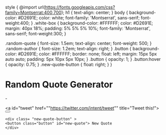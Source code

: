 style {
@import  url(https://fonts.googleapis.com/css?family=Montserrat:400,700);
h1 {
  text-align: center;
}
body {
  background-color: #D2691E;
  color: white;
  font-family: 'Montserrat', sans-serif;
  font-weight:400;
}
.white-box {
  background-color: #FFFFFF;
  color: #D2691E;
  margin: 40px 18%;
  padding: 5% 5% 5% 10%;
  font-family: 'Montserrat', sans-serif;
  font-weight:300;
}

.random-quote { 
  font-size: 1.5em;
  text-align: center;
  font-weight: 500;
}
.random-author {
  font-size: 1.2em;
  text-align: right;
}
.button {
  background-color: #D2691E;
  color: #FFFFFF;
  border: none;
  float: left;
  margin: 15px 5px auto auto;
  padding: 5px 10px 5px 10px;
}
.button {
  opacity: 1;
}
.button:hover {
  opacity: 0.75;
}
.new-quote-button {
  float: right;
}
}
<script>
  var randomQuote = "";
var randomAuthor = "";

function getQuote() {
  $.ajax({
      url: "https://api.forismatic.com/api/1.0/?method=getQuote&lang=en&format=jsonp&jsonp=?",
      method: "GET",
      dataType: "jsonp",
      success: function(request) {
        randomQuote = request.quoteText;
        randomAuthor = request.quoteAuthor;
        $('#text').html(randomQuote);
        if (randomAuthor === "")        { randomAuthor="Unknown";
        }    $('#author').html(randomAuthor);
 },
      error: function(xhr, status, error) 
{
    $('#quoteText').text('Not sure what happened there! Click again to generate a new quote!');
        $('#quoteAuthor').text('Click Below!');
}
  });
}
  

$(document).ready(function() {
    $("#new-quote").click(function() {
      getQuote();
    });
   $("#tweet").click(function(){
    var url="https://twitter.com/intent/tweet?text=\"" + randomQuote + "\" -" + randomAuthor;
$("#tweet").attr('href', url);
window.open(url);});
  });
</script>
<h1>Random Quote Generator</h1>
<div class="white-box">
  <div class="quote">
    <i class="fa fa-quote-left fa-3x"></i> 
    <p class="random-quote"> <span id="text"></span></p>
  </div>
  <div class="random-author">- <span id="author"></span>
  </div>
  <div class= "buttons">
    
<a id="tweet" href=""https://twitter.com/intent/tweet"" title="Tweet this!"><button class= "button"><i class= "fa fa-twitter"></i></button></a>
    
    <div class= "new-quote-button" >
    <button class="button" id="new-quote"> New Quote
    </div>
  </div>
</div>
